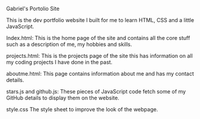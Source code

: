 Gabriel's Portolio Site

This is the dev portfolio website I built for me to learn HTML, CSS and a little JavaScript.

Index.html:
This is the home page of the site and contains all the core stuff such as a description of me, my hobbies and skills.

projects.html:
This is the projects page of the site this has information on all my coding projects I have done in the past.

aboutme.html:
This page contains information about me and has my contact details.

stars.js and github.js:
These pieces of JavaScript code fetch some of my GitHub details to display them on the website.

style.css
The style sheet to improve the look of the webpage.

